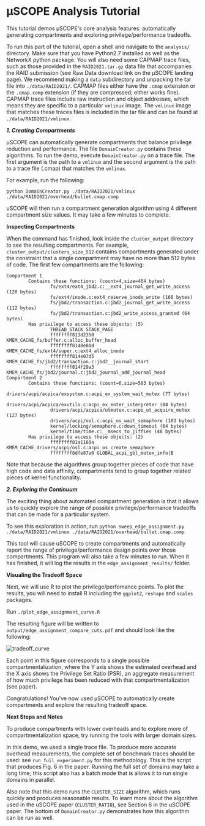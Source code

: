 # μSCOPE Analysis Tutorial
This tutorial demos μSCOPE's core analysis features: automatically generating compartments and exploring privilege/performance tradeoffs.

To run this part of the tutorial, open a shell and navigate to the `analysis/`
directory. Make sure that you have Python2.7 installed as well as the NetworkX python package. You will also need some CAPMAP trace files, such as those provided in the ```RAID2021.tar.gz``` data file that accompanies the RAID submission (see Raw Data download link on the μSCOPE landing page). We recommend making a ```data``` subdirectory and unpacking the tar file into ```./data/RAID2021/```. CAPMAP files either have the ```.cmap``` extension or the ```.cmap.comp``` extension (if they are compressed; either works fine). CAPMAP trace files include raw instruction and object addresses, which means they are specific to a particular ```vmlinux``` image. The ```vmlinux``` image that matches these traces files is included in the tar file and can be found at ```./data/RAID2021/vmlinux```.

***1. Creating Compartments***

μSCOPE can automatically generate compartments that balance privilege reduction and performance. The file ```DomainCreator.py``` contains these algorithms. To run the demo, execute ```DomainCreator.py``` on a trace file. The first argument is the path to a ```vmlinux``` and the second argument is the path to a trace file (.cmap) that matches the ```vmlinux```.

For example, run the following:

```python DomainCreator.py ./data/RAID2021/vmlinux ./data/RAID2021/overhead/bullet.cmap.comp```

uSCOPE will then run a compartment generation algorithm using 4 different compartment size values. It may take a few minutes to complete.

**Inspecting Compartments**

When the command has finished, look inside the ```cluster_output``` directory to see the resulting compartments. For example, ```cluster_output/clusters_size_512``` contains compartments generated under the constraint that a single compartment may have no more than 512 bytes of code. The first few compartments are the following:
```
Compartment 1
        Contains these functions: (count=4,size=464 bytes)
                fs/ext4/ext4_jbd2.c:__ext4_journal_get_write_access (128 bytes)
                fs/ext4/inode.c:ext4_reserve_inode_write (160 bytes)
                fs/jbd2/transaction.c:jbd2_journal_get_write_access (112 bytes)
                fs/jbd2/transaction.c:jbd2_write_access_granted (64 bytes)
        Has privilege to access these objects: (5)
                THREAD_STACK STACK_PAGE
                ffffffff813d2350 KMEM_CACHE_fs/buffer.c:alloc_buffer_head
                ffffffff8148e80d KMEM_CACHE_fs/ext4/super.c:ext4_alloc_inode
                ffffffff814e07d5 KMEM_CACHE_fs/jbd2/transaction.c:jbd2__journal_start
                ffffffff814f29a3 KMEM_CACHE_fs/jbd2/journal.c:jbd2_journal_add_journal_head
Compartment 2
        Contains these functions: (count=6,size=503 bytes)
                drivers/acpi/acpica/exsystem.c:acpi_ex_system_wait_mutex (77 bytes)
                drivers/acpi/acpica/exutils.c:acpi_ex_enter_interpreter (84 bytes)
                drivers/acpi/acpica/utmutex.c:acpi_ut_acquire_mutex (127 bytes)
                drivers/acpi/osl.c:acpi_os_wait_semaphore (103 bytes)
                kernel/locking/semaphore.c:down_timeout (64 bytes)
                kernel/time/time.c:__msecs_to_jiffies (48 bytes)
        Has privilege to access these objects: (2)
                ffffffff81a1160a KMEM_CACHE_drivers/acpi/osl.c:acpi_os_create_semaphore
                ffffffff8dfe87a0 GLOBAL_acpi_gbl_mutex_info|B
```

Note that because the algorithms group together pieces of code that have high code and data affinity, compartments tend to group together related pieces of kernel functionality. 

***2. Exploring the Continuum***

The exciting thing about automated compartment generation is that it allows us to quickly explore the range of possible privilege/performance tradeoffs that can be made for a particular system. 

To see this exploration in action, run ```python sweep_edge_assignment.py ./data/RAID2021/vmlinux ./data/RAID2021/overhead/bullet.cmap.comp``` 

This tool will cause uSCOPE to create compartments and automatically report the range of privilege/performance design points over those compartments. This program will also take a few minutes to run. When it has finished, it will log the results in the ```edge_assignment_results/``` folder. 

**Visualing the Tradeoff Space**

Next, we will use R to plot the privilege/perfomance points. To plot the results, you will need to install R including the ```ggplot2```, ```reshape``` and ```scales``` packages. 

Run ```./plot_edge_assignment_curve.R```

The resulting figure will be written to ```output/edge_assignment_compare_cuts.pdf``` and should look like the following:

![tradeoff_curve](sweep.png)

Each point in this figure corresponds to a single possible compartmentalization, where the Y axis shows the estimated overhead and the X axis shows the Privilege Set Ratio (PSR), an aggregate measurement of how much privilege has been reduced with that compartmentalization (see paper).

Congratulations! You've now used μSCOPE to automatically create compartments and explore the resulting tradeoff space.

**Next Steps and Notes**

To produce compartments with lower overheads and to explore more of compartmentalization space, try running the tools with larger domain sizes. 

In this demo, we used a single trace file. To produce more accurate overhead measurements, the complete set of benchmark traces should be used: see ```run_full_experiment.py``` for this methodology. This is the script that produces Fig. 6 in the paper. Running the full set of domains may take a long time; this script also has a batch mode that is allows it to run single domains in parallel.

Also note that this demo runs the ```CLUSTER_SIZE``` algorithm, which runs quickly and produces reasonable results. To learn more about the algorithm used in the uSCOPE paper (```CLUSTER_RATIO```), see Section 6 in the uSCOPE paper. The bottom of ```DomainCreator.py``` demonstrates how this algorithm can be run as well.
